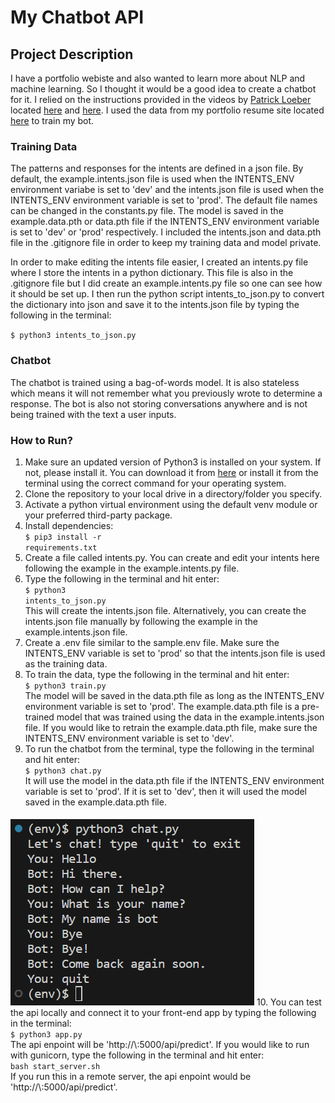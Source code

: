 # My Chatbot API

## Project Description
I have a portfolio webiste and also wanted to learn more about NLP and machine learning. So I thought it would be a good idea to create a chatbot for it. I relied on the instructions provided in the videos by <a href="https://twitter.com/patloeber" target="_blank">Patrick Loeber</a> located <a href="https://www.youtube.com/playlist?list=PLqnslRFeH2UrFW4AUgn-eY37qOAWQpJyg" target="_blank">here</a> and <a href="https://www.youtube.com/watch?v=a37BL0stIuM&t=913s" target="_blank">here</a>. I used the data from my portfolio resume site located <a href="https://randr000.github.io/portfolio-resume" target="_blank">here</a> to train my bot.

### Training Data
The patterns and responses for the intents are defined in a json file. By default, the example.intents.json file is used when the INTENTS_ENV environment variabe is set to 'dev' and the intents.json file is used when the INTENTS_ENV environment variable is set to 'prod'. The default file names can be changed in the constants.py file. The model is saved in the example.data.pth or data.pth file if the INTENTS_ENV environment variable is set to 'dev' or 'prod' respectively. I included the intents.json and data.pth file in the .gitignore file in order to keep my training data and model private.

In order to make editing the intents file easier, I created an intents.py file where I store the intents in a python dictionary. This file is also in the .gitignore file but I did create an example.intents.py file so one can see how it should be set up. I then run the python script intents_to_json.py to convert the dictionary into json and save it to the intents.json file by typing the following in the terminal:

<code>$ python3 intents_to_json.py</code>

### Chatbot
The chatbot is trained using a bag-of-words model. It is also stateless which means it will not remember what you previously wrote to determine a response. The bot is also not storing conversations anywhere and is not being trained with the text a user inputs.

### How to Run?
1. Make sure an updated version of Python3 is installed on your system. If not, please install it. You can download it from <a href="https://www.python.org/downloads/" target="_blank">here</a> or install it from the terminal using the correct command for your operating system.
2. Clone the repository to your local drive in a directory/folder you specify.
3. Activate a python virtual environment using the default venv module or your preferred third-party package.
4. Install dependencies:
    <br><code>$ pip3 install -r requirements.txt</code>
5. Create a file called intents.py. You can create and edit your intents here following the example in the example.intents.py file.
6. Type the following in the terminal and hit enter:<br><code>$ python3 intents_to_json.py</code><br>
This will create the intents.json file. Alternatively, you can create the intents.json file manually by following the example in the example.intents.json file.
7. Create a .env file similar to the sample.env file. Make sure the INTENTS_ENV variable is set to 'prod' so that the intents.json file is used as the training data.
8. To train the data, type the following in the terminal and hit enter:<br><code>$ python3 train.py</code><br>
The model will be saved in the data.pth file as long as the INTENTS_ENV environment variable is set to 'prod'. The example.data.pth file is a pre-trained model that was trained using the data in the example.intents.json file. If you would like to retrain the example.data.pth file, make sure the INTENTS_ENV environment variable is set to 'dev'.
9. To run the chatbot from the terminal, type the following in the terminal and hit enter:<br><code>$ python3 chat.py</code><br>
It will use the model in the data.pth file if the INTENTS_ENV environment variable is set to 'prod'. If it is set to 'dev', then it will used the model saved in the example.data.pth file.
<img src="./readme_img/chat-py.png" style="margin-top: 5px;">
10. You can test the api locally and connect it to your front-end app by typing the following in the terminal:<br><code>$ python3 app.py</code><br>
The api enpoint will be 'http://\<localhost or 127.0.0.1\>:5000/api/predict'.
If you would like to run with gunicorn, type the following in the terminal and hit enter:<br><code>bash start_server.sh</code><br>
If you run this in a remote server, the api enpoint would be 'http://\<remote hostname or ip address\>:5000/api/predict'.
